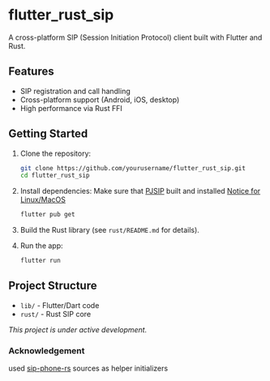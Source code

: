 # flutter_rust_sip

A cross-platform SIP (Session Initiation Protocol) client built with Flutter and Rust.

## Features

- SIP registration and call handling
- Cross-platform support (Android, iOS, desktop)
- High performance via Rust FFI

## Getting Started

1. Clone the repository:
    ```sh
    git clone https://github.com/yourusername/flutter_rust_sip.git
    cd flutter_rust_sip
    ```

2. Install dependencies:
    Make sure that [PJSIP](https://github.com/pjsip/pjproject) built and installed 
    [Notice for Linux/MacOS](https://docs.pjsip.org/en/latest/pjsua2/building.html#common-requirements)
    ```sh
    flutter pub get
    ```

3. Build the Rust library (see `rust/README.md` for details).

4. Run the app:
    ```sh
    flutter run
    ```

## Project Structure

- `lib/` - Flutter/Dart code
- `rust/` - Rust SIP core

*This project is under active development.*

### Acknowledgement
used [sip-phone-rs](https://github.com/Charles-Schleich/sip-phone-rs) sources as helper initializers